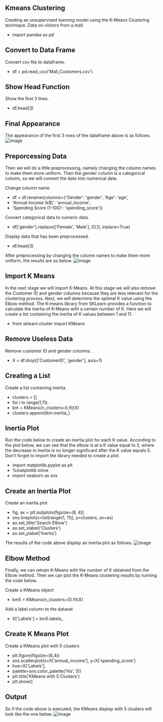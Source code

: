 ## Kmeans Clustering
Creating an unsupervised learning model using the K-Means Clustering technique. Data on visitors from a mall.
- import pandas as pd

## Convert to Data Frame
Convert csv file to dataframe.
- df = pd.read_csv('Mall_Customers.csv')

## Show Head Function
Show the first 3 lines.
- df.head(3)

## Final Appearance
The appearance of the first 3 rows of the dataframe above is as follows.
![image](https://github.com/diantyapitaloka/Kmeans-Clustering/assets/147487436/510ce9fb-d8fb-43de-bc25-d90e7d1adfad)

## Preporcessing Data
Then we will do a little preprocessing, namely changing the column names to make them more uniform. Then the gender column is a categorical column, so we will convert the data into numerical data.

Change column name.
- df = df.rename(columns={'Gender': 'gender', 'Age': 'age',
- 'Annual Income (k$)': 'annual_income',
- 'Spending Score (1-100)': 'spending_score'})
 
Convert categorical data to numeric data.
- df['gender'].replace(['Female', 'Male'], [0,1], inplace=True)
 
Display data that has been preprocessed.
- df.head(3)

After preprocessing by changing the column names to make them more uniform, the results are as below.
![image](https://github.com/diantyapitaloka/Kmeans-Clustering/assets/147487436/7b5791e0-9fc0-45be-b529-0e8a051fcb34)

## Import K Means
In the next stage we will import K-Means. At this stage we will also remove the Customer ID and gender columns because they are less relevant for the clustering process. Next, we will determine the optimal K value using the Elbow method. The K-means library from SKLearn provides a function to calculate the inertia of K-Means with a certain number of K. Here we will create a list containing the inertia of K values between 1 and 11.

- from sklearn.cluster import KMeans

## Remove Useless Data
Remove customer ID and gender columns.
- X = df.drop(['CustomerID', 'gender'], axis=1)

## Creating a List
Create a list containing inertia.
- clusters = []
- for i in range(1,11):
- km = KMeans(n_clusters=i).fit(X)
- clusters.append(km.inertia_)

## Inertia Plot
Run the code below to create an inertia plot for each K value. According to the plot below, we can see that the elbow is at a K value equal to 5, where the decrease in inertia is no longer significant after the K value equals 5. Don't forget to import the library needed to create a plot.

- import matplotlib.pyplot as plt
- %matplotlib inline
- import seaborn as sns

## Create an Inertia Plot
Create an inertia plot
- fig, ax = plt.subplots(figsize=(8, 4))
- sns.lineplot(x=list(range(1, 11)), y=clusters, ax=ax)
- ax.set_title('Search Elbow')
- ax.set_xlabel('Clusters')
- ax.set_ylabel('Inertia')

The results of the code above display an inertia plot as follows.
![image](https://github.com/diantyapitaloka/Kmeans-Clustering/assets/147487436/b3e48bfb-9f25-49a7-bd02-21f8f597a839)

## Elbow Method
Finally, we can retrain K-Means with the number of K obtained from the Elbow method. Then we can plot the K-Means clustering results by running the code below.

Create a KMeans object
- km5 = KMeans(n_clusters=5).fit(X)
 
Add a label column to the dataset
- X['Labels'] = km5.labels_

## Create K Means Plot
Create a KMeans plot with 5 clusters
- plt.figure(figsize=(8,4))
- sns.scatterplot(x=X['annual_income'], y=X['spending_score']
- hue=X['Labels'],
- palette=sns.color_palette('hls', 5))
- plt.title('KMeans with 5 Clusters')
- plt.show()

## Output
So if the code above is executed, the KMeans display with 5 clusters will look like the one below.
![image](https://github.com/diantyapitaloka/Kmeans-Clustering/assets/147487436/e3e010f9-3c96-470f-b000-e327bfa06444)


